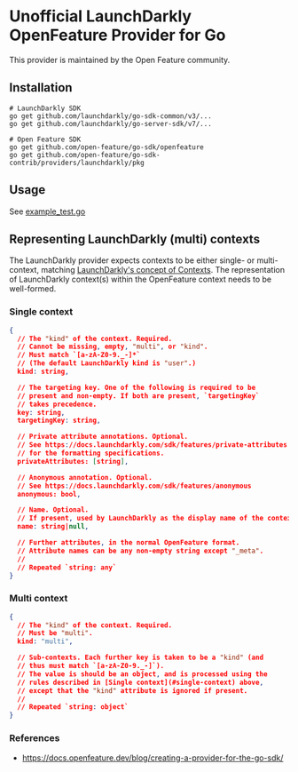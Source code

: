 # Unofficial LaunchDarkly OpenFeature Provider for Go

This provider is maintained by the Open Feature community.

## Installation

```
# LaunchDarkly SDK
go get github.com/launchdarkly/go-sdk-common/v3/...
go get github.com/launchdarkly/go-server-sdk/v7/...

# Open Feature SDK
go get github.com/open-feature/go-sdk/openfeature
go get github.com/open-feature/go-sdk-contrib/providers/launchdarkly/pkg
```

## Usage
See [example_test.go](./example_test.go)

## Representing LaunchDarkly (multi) contexts

The LaunchDarkly provider expects contexts to be either single- or
multi-context, matching [LaunchDarkly's concept of Contexts](https://docs.launchdarkly.com/guides/flags/intro-contexts).
The representation of LaunchDarkly context(s) within the OpenFeature
context needs to be well-formed.

### Single context

```JSON
{
  // The "kind" of the context. Required.
  // Cannot be missing, empty, "multi", or "kind".
  // Must match `[a-zA-Z0-9._-]*`
  // (The default LaunchDarkly kind is "user".)
  kind: string,

  // The targeting key. One of the following is required to be
  // present and non-empty. If both are present, `targetingKey`
  // takes precedence.
  key: string,
  targetingKey: string,

  // Private attribute annotations. Optional.
  // See https://docs.launchdarkly.com/sdk/features/private-attributes
  // for the formatting specifications.
  privateAttributes: [string],

  // Anonymous annotation. Optional.
  // See https://docs.launchdarkly.com/sdk/features/anonymous
  anonymous: bool,

  // Name. Optional.
  // If present, used by LaunchDarkly as the display name of the context.
  name: string|null,

  // Further attributes, in the normal OpenFeature format.
  // Attribute names can be any non-empty string except "_meta".
  //
  // Repeated `string: any`
}
```

### Multi context

```JSON
{
  // The "kind" of the context. Required.
  // Must be "multi".
  kind: "multi",

  // Sub-contexts. Each further key is taken to be a "kind" (and
  // thus must match `[a-zA-Z0-9._-]`).
  // The value is should be an object, and is processed using the
  // rules described in [Single context](#single-context) above,
  // except that the "kind" attribute is ignored if present.
  //
  // Repeated `string: object`
}
```

### References
* https://docs.openfeature.dev/blog/creating-a-provider-for-the-go-sdk/
